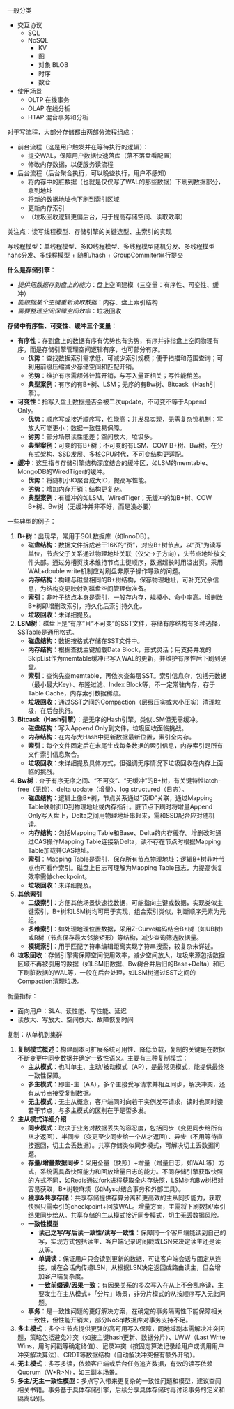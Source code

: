 
一般分类

* 交互协议
  * SQL
  * NoSQL
    * KV
    * 图
    * 对象 BLOB
    * 时序
    * 数仓
* 使用场景
  * OLTP  在线事务
  * OLAP  在线分析
  * HTAP  混合事务和分析

对于写流程，大部分存储都由两部分流程组成：

* 前台流程（这是用户触发并在等待执行的逻辑）：
  * 提交WAL，保障用户数据快速落库（落不落盘看配置）
  * 修改内存数据，以便服务读流程
* 后台流程（后台聚合执行，可以晚些执行，用户不感知）
  * 将内存中的脏数据（也就是仅仅写了WAL的那些数据）下刷到数据部分，拿到地址
  * 将新的数据地址也下刷到索引区域
  * 更新内存索引
  * （垃圾回收逻辑更偏后台，用于提高存储空间、读取效率）

关注点：读写线程模型、存储引擎的关键选型、主索引的实现

写线程模型：单线程模型、多IO线程模型、多线程模型随机分发、多线程模型hahs分发、多线程模型 + 随机/hash + GroupCommiter串行提交

**什么是存储引擎**：

* *提供把数据存到盘上的能力*：盘上空间建模（三变量：有序性、可变性、缓冲）
* *能根据某个主键重新读取数据*：内存、盘上索引结构
* *需要整理空间保障空间效率*：垃圾回收

**存储中有序性、可变性、缓冲三个变量**：

* **有序性**：存到盘上的数据有序有优势也有劣势，有序并非指盘上空间物理有序，而是存储引擎管理空间逻辑有序，也可部分有序。
  * **优势**：查找数据索引需求低，可减少索引规模；便于扫描和范围查询；可利用前缀压缩减少存储空间和匹配开销。
  * **劣势**：维护有序需额外计算开销，与写入量正相关；写性能稍差。
  * **典型案例**：有序的有B+树、LSM；无序的有Bw树、Bitcask（Hash引擎）。
* **可变性**：指写入盘上数据是否会被二次update，不可变不等于Append Only。
  * **优势**：顺序写或接近顺序写，性能高；并发易实现，无需复杂锁机制；写放大可能更小；数据一致性易保障。
  * **劣势**：部分场景读性能差；空间放大，垃圾多。
  * **典型案例**：可变的有B+树；不可变的有LSM、COW B+树、Bw树。在分布式架构、SSD发展、多核CPU时代，不可变结构更适配。
* **缓冲**：这里指与存储引擎结构深度结合的缓冲区，如LSM的memtable、MongoDB的WiredTiger的缓冲。
  * **优势**：将随机小IO聚合成大IO，提高写性能。
  * **劣势**：增加内存开销；结构更复杂。
  * **典型案例**：有缓冲的如LSM、WiredTiger；无缓冲的如B+树、COW B+树、Bw树（无缓冲并非不好，而是没必要）

一些典型的例子：

1. **B+树**：出现早，常用于SQL数据库（如InnoDB）。
    - **磁盘结构**：数据文件拆成若干16K的“页”，对应B+树节点，以“页”为读写单位，节点父子关系通过物理地址关联（仅父->子方向），头节点地址放文件头部。通过分槽页技术维持节点主键顺序，数据超长时用溢出页。采用WAL+double write机制应对刷盘非原子操作导致的问题。
    - **内存结构**：构建与磁盘相同的B+树结构，保存物理地址，可补充冗余信息，为结构变更映射到磁盘空间管理做准备。
    - **索引**：非叶子结点本身是索引，一般存内存，规模小、命中率高。增删改B+树即增删改索引，持久化后索引持久化。
    - **垃圾回收**：未详细提及。
2. **LSM树**：磁盘上是“有序”且“不可变”的SST文件，存储有序结构有多种选择，SSTable是通用格式。
    - **磁盘结构**：数据按格式存储在SST文件中。
    - **内存结构**：根据查找主键加载Data Block，形式灵活；用支持并发的SkipList作为memtable缓冲已写入WAL的更新，并维护有序性后下刷到硬盘。
    - **索引**：查询先查memtable，再依次查每层SST。索引信息杂，包括元数据（最小最大Key）、布隆过滤、Index Block等，不一定常驻内存，存于Table Cache，内存索引数据稀疏。
    - **垃圾回收**：通过SST之间的Compaction（层级压实或大小压实）清理垃圾，在后台执行。
3. **Bitcask（Hash引擎）**：是无序的Hash引擎，类似LSM但无需缓冲。
    - **磁盘结构**：写入Append Only到文件，垃圾回收面临挑战。
    - **内存结构**：在内存大Hash中更新数据最新位置，索引全内存。
    - **索引**：每个文件固定后在末尾生成每条数据的索引信息，内存索引是所有文件索引信息聚合。
    - **垃圾回收**：未详细提及具体方式，但强调无序情况下垃圾回收在内存上面临的挑战。
4. **Bw树**：介于有序无序之间、“不可变”、“无缓冲”的B+树，有关键特性latch-free（无锁）、delta update（增量）、log structured（日志）。
    - **磁盘结构**：逻辑上像B+树，节点关系通过“页ID”关联，通过Mapping Table映射页ID到物理地址或内存指针。脏节点下刷时将增量Append Only写入盘上，Delta之间用物理地址串起来，需和SSD配合应对随机读。
    - **内存结构**：包括Mapping Table和Base、Delta的内存缓存。增删改时通过CAS操作Mapping Table连接新Delta，读不存在节点时根据Mapping Table加载并CAS地址。
    - **索引**：Mapping Table是索引，保存所有节点物理地址；逻辑B+树非叶节点也可看作索引。磁盘上日志可理解为Mapping Table日志，为提高恢复效率需做checkpoint。
    - **垃圾回收**：未详细提及。
5. **其他索引**
    - **二级索引**：方便其他场景快速找数据，可能指向主键或数据，实现类似主键索引，B+树和LSM树均可用于实现，组合索引类似，判断顺序元素为元组。
    - **多维索引**：如处理地理位置数据，采用Z-Curve编码结合B+树（如UB树）或R树（节点保存最大邻接矩形）等结构，减少查询筛选数据量。
    - **模糊索引**：用于匹配字符串编辑距离实现字符串搜索，较复杂未详述。
6. **垃圾回收**：存储引擎需保障空间使用效率，减少空间放大，垃圾来源包括数据区域不再被引用的数据（如LSM旧数据、Bw树合并后旧的Base+Delta）和已下刷脏数据的WAL等，一般在后台处理，如LSM树通过SST之间的Compaction清理垃圾。

衡量指标：

* 面向用户：SLA、读性能、写性能、延迟
* 读放大、写放大、空间放大、故障恢复时间

复制：从单机到集群

1. **复制模式概述**：构建副本可扩展系统可用性、降低负载，复制的关键是在数据不断变更中同步数据并确定一致性语义。主要有三种复制模式：
    - **主从模式**：也叫单主、主动/被动模式（AP），是最常见模式，能提供最终一致性保障。
    - **多主模式**：即主-主（AA），多个主接受写请求并相互同步，解决冲突，还有从节点接受复制数据。
    - **无主模式**：无主从概念，客户端同时向若干实例发写请求，读时也同时读若干节点，与多主模式的区别在于是否多发。
2. **主从模式详细介绍**
    - **同步模式**：取决于业务对数据丢失的容忍度，包括同步（变更同步给所有从才返回）、半同步（变更至少同步给一个从才返回）、异步（不用等待直接返回，切主会丢数据）。共享存储类似同步模式，可解决切主丢数据问题。
    - **存量/增量数据同步**：采用全量（快照）+增量（增量日志，如WAL等）方式，系统需具备快照能力和回放增量日志的能力。不同存储引擎获取快照的方式不同，如Redis通过fork进程获取全内存快照，LSM树和Bw树相对容易获取，B+树较麻烦（如Mysql结合事务和外部工具）。
    - **独享&共享存储**：共享存储提供存算分离和更高效的主从同步能力，获取快照只需索引的checkpoint+回放WAL。增量方面，主需将下刷数据/索引结果同步给从。共享存储的主从模式接近同步模式，切主无丢数据风险。
    - **一致性模型**
        - **读己之写/写后读一致性/读写一致性**：保障同一个客户端能读到自己的写，实现方式包括读主、客户端记录时间戳或LSN来决定读主还是读从等。
        - **单调读**：保证用户只会读到更新的数据，可让客户端会话与固定从连接，或在会话内传递LSN，从根据LSN决定返回或路由读主，但会增加客户端复杂度。
        - **一致前缀读/因果一致**：有因果关系的多次写入在从上不会乱序读，主要发生在主从模式+「分片」场景，非分片模式的从按顺序写入无此问题。
    - **事务**：是一致性问题的更好解决方案，在确定的事务隔离性下能保障相关一致性，但性能开销大，部分NoSql数据库对事务支持不足。
3. **多主模式**：多个主节点提供更强的高可用写入保障，同地域副本需解决冲突问题，策略包括避免冲突（如按主键hash更新、数据分片）、LWW（Last Write Wins，用时间戳等确定终值）、记录冲突（按固定算法记录给用户或调用用户冲突解决算法）、CRDT等数据结构（自动解决冲突但有额外开销）。
4. **无主模式**：多写多读，依赖客户端或后台任务追齐数据，有效的读写依赖Quorum（W+R>N），如三副本场景。
5. **多主/无主一致性模型**：多点写入带来更复杂的一致性问题和模型，建议查阅相关书籍。事务基于具体存储引擎，后续分享具体存储时再讨论事务的定义和隔离级别。 